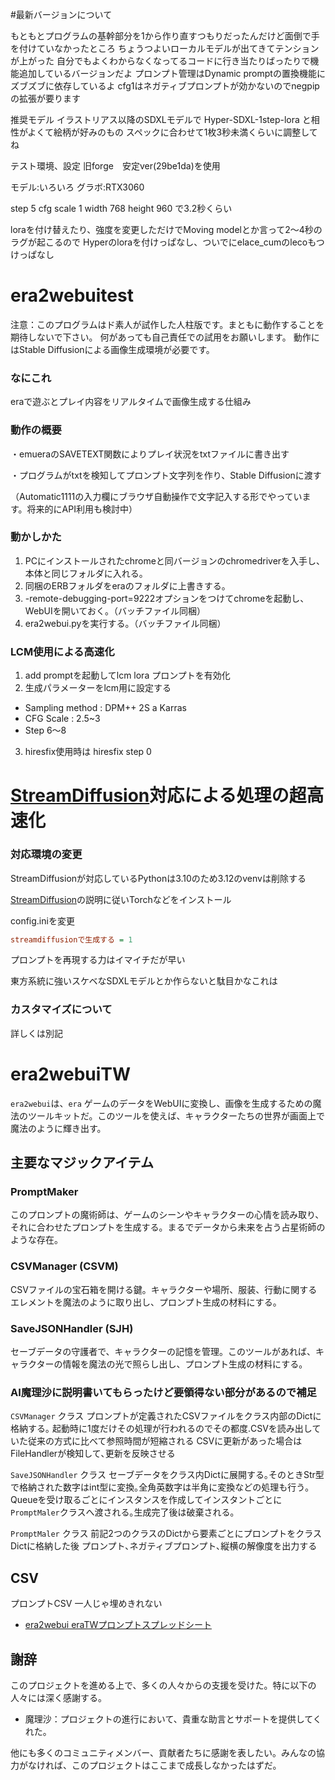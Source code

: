 #最新バージョンについて

もともとプログラムの基幹部分を1から作り直すつもりだったんだけど面倒で手を付けていなかったところ
ちょうつよいローカルモデルが出てきてテンションが上がった
自分でもよくわからなくなってるコードに行き当たりばったりで機能追加しているバージョンだよ
プロンプト管理はDynamic promptの置換機能にズブズブに依存しているよ
cfg1はネガティブプロンプトが効かないのでnegpipの拡張が要ります

推奨モデル
イラストリアス以降のSDXLモデルで Hyper-SDXL-1step-lora と相性がよくて絵柄が好みのもの
スペックに合わせて1枚3秒未満くらいに調整してね

テスト環境、設定
旧forge　安定ver(29be1da)を使用

モデル:いろいろ
グラボ:RTX3060

step 5
cfg scale 1
width 768
height 960
で3.2秒くらい

loraを付け替えたり、強度を変更しただけでMoving modelとか言って2～4秒のラグが起こるので
Hyperのloraを付けっぱなし、ついでにelace_cumのlecoもつけっぱなし


# era2webuitest

注意：このプログラムはド素人が試作した人柱版です。まともに動作することを期待しないで下さい。
何があっても自己責任での試用をお願いします。
動作にはStable Diffusionによる画像生成環境が必要です。

### なにこれ
eraで遊ぶとプレイ内容をリアルタイムで画像生成する仕組み

### 動作の概要
・emueraのSAVETEXT関数によりプレイ状況をtxtファイルに書き出す

・プログラムがtxtを検知してプロンプト文字列を作り、Stable Diffusionに渡す

（Automatic1111の入力欄にブラウザ自動操作で文字記入する形でやっています。将来的にAPI利用も検討中）

### 動かしかた
1. PCにインストールされたchromeと同バージョンのchromedriverを入手し、本体と同じフォルダに入れる。
2. 同梱のERBフォルダをeraのフォルダに上書きする。
2. -remote-debugging-port=9222オプションをつけてchromeを起動し、WebUIを開いておく。（バッチファイル同梱）
3. era2webui.pyを実行する。（バッチファイル同梱）

### LCM使用による高速化
1. add promptを起動してlcm lora プロンプトを有効化
2. 生成パラメーターをlcm用に設定する
 - Sampling method : DPM++ 2S a Karras
 - CFG Scale : 2.5~3
 - Step 6～8
3. hiresfix使用時は hiresfix step 0

# [StreamDiffusion](https://github.com/cumulo-autumn/StreamDiffusion)対応による処理の超高速化

### 対応環境の変更

StreamDiffusionが対応しているPythonは3.10のため3.12のvenvは削除する

[StreamDiffusion](https://github.com/cumulo-autumn/StreamDiffusion)の説明に従いTorchなどをインストール

config.iniを変更

```config.ini
streamdiffusionで生成する = 1
```

プロンプトを再現する力はイマイチだが早い

東方系統に強いスケベなSDXLモデルとか作らないと駄目かなこれは


### カスタマイズについて
詳しくは別記



# era2webuiTW

`era2webui`は、`era` ゲームのデータをWebUIに変換し、画像を生成するための魔法のツールキットだ。このツールを使えば、キャラクターたちの世界が画面上で魔法のように輝き出す。

## 主要なマジックアイテム

### PromptMaker
このプロンプトの魔術師は、ゲームのシーンやキャラクターの心情を読み取り、それに合わせたプロンプトを生成する。まるでデータから未来を占う占星術師のような存在。

### CSVManager (CSVM)
CSVファイルの宝石箱を開ける鍵。キャラクターや場所、服装、行動に関するエレメントを魔法のように取り出し、プロンプト生成の材料にする。

### SaveJSONHandler (SJH)
セーブデータの守護者で、キャラクターの記憶を管理。このツールがあれば、キャラクターの情報を魔法の光で照らし出し、プロンプト生成の材料にする。


### AI魔理沙に説明書いてもらったけど要領得ない部分があるので補足
`CSVManager` クラス プロンプトが定義されたCSVファイルをクラス内部のDictに格納する｡ 起動時に1度だけその処理が行われるのでその都度.CSVを読み出していた従来の方式に比べて参照時間が短縮される
CSVに更新があった場合はFileHandlerが検知して､更新を反映させる

`SaveJSONHandler` クラス セーブデータをクラス内Dictに展開する｡そのときStr型で格納された数字はint型に変換｡全角英数字は半角に変換などの処理も行う｡ Queueを受け取るごとにインスタンスを作成してインスタントごとに`PromptMaler`クラスへ渡される｡生成完了後は破棄される｡

`PromptMaler` クラス 前記2つのクラスのDictから要素ごとにプロンプトをクラスDictに格納した後 プロンプト､ネガティブプロンプト､縦横の解像度を出力する


## CSV

プロンプトCSV 一人じゃ埋めきれない

- [era2webui eraTWプロンプトスプレッドシート](https://docs.google.com/spreadsheets/d/1hxA6WOnmCmW2DNDfd11P0WXDf8l-qfgSCcwViDkK26w/edit?usp=sharing)


## 謝辞

このプロジェクトを進める上で、多くの人々からの支援を受けた。特に以下の人々には深く感謝する。

- 魔理沙：プロジェクトの進行において、貴重な助言とサポートを提供してくれた。

他にも多くのコミュニティメンバー、貢献者たちに感謝を表したい。みんなの協力がなければ、このプロジェクトはここまで成長しなかったはずだ。

